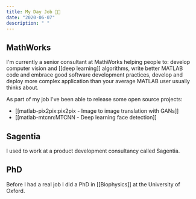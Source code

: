 ```yaml
---
title: My Day Job 🧑‍💻
date: "2020-06-07"
description: " "
---
```


## MathWorks

I'm currently a senior consultant at MathWorks helping people to: develop computer vision and [[deep learning]] algorithms, write better MATLAB code and embrace good software development practices, develop and deploy more complex application than your average MATLAB user usually thinks about.

As part of my job I've been able to release some open source projects:

- [[matlab-pix2pix:pix2pix - Image to image translation with GANs]]
- [[matlab-mtcnn:MTCNN - Deep learning face detection]]

## Sagentia

I used to work at a product development consultancy called Sagentia.

## PhD

Before I had a real job I did a PhD in [[Biophysics]] at the University of Oxford.